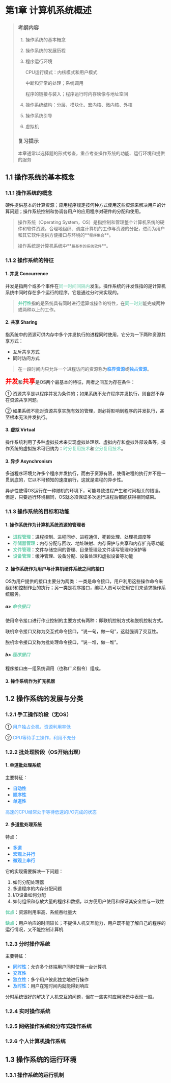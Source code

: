 # 第1章 计算机系统概述

> ### 考纲内容
>
> 1. 操作系统的基本概念
>
> 2. 操作系统的发展历程
>
> 3. 程序运行环境
>
>    CPU运行模式：内核模式和用户模式
>
>    中断和异常的处理；系统调用
>
>    程序的链接与装入；程序运行时内存映像与地址空间
>
> 4. 操作系统结构：分层、模块化、宏内核、微内核、外核
>
> 5. 操作系统引导
>
> 6. 虚拟机
>
> ### 复习提示
>
> 本章通常以选择题的形式考查，重点考查操作系统的功能、运行环境和提供的服务

## 1.1 操作系统的基本概念

### 1.1.1 操作系统的概念

硬件提供基本的计算资源；应用程序规定按何种方式使用这些资源来解决用户的计算问题；操作系统控制和协调各用户的应用程序对硬件的分配和使用。

> 操作系统（Operating System，OS）是指控制和管理整个计算机系统的硬件和软件资源，合理地组织、调度计算机的工作与资源的分配，进而为用户和其它软件提供方便接口与环境的**`程序集合`**。
>
> 操作系统是计算机系统中**`最基本的系统软件`**。

### 1.1.2 操作系统的特征

#### 1. 并发 Concurrence

并发是指两个或多个事件在<font style="color: mediumaquamarine">同一时间间隔内</font>发生。操作系统的并发性指的是计算机系统中同时存在多个运行的程序，它是通过分时来实现的。

> <font style="color: mediumaquamarine; font-weight: bold">并行性</font>指的是系统具有同时进行运算或操作的特性，在<font style="color: mediumaquamarine">同一时刻</font>能完成两种或两种以上的工作。

#### 2. 共享 Sharing

指系统中的资源可供内存中多个并发执行的进程同时使用，它分为一下两种资源共享方式：

- 互斥共享方式
- 同时访问方式

> 在一段时间内只允许一个进程访问的资源称为<font style="color: #409EFF; font-weight: bold">临界资源</font>或<font style="color: #409EFF; font-weight: bold">独占资源</font>。

<font style="font-weight: bold; color: red; font-size: 20px">并发</font>和<font style="font-weight: bold; color: red; font-size: 20px">共享</font>是OS两个最基本的特征，两者之间互为存在条件：

① 资源共享是以程序并发为条件的；如果系统不允许程序并发执行，则自然不存在资源共享问题。

② 如果系统不能对资源共享实施有效的管理，则必将影响到程序的并发执行，甚至根本无法并发执行。

#### 3. 虚拟 Virtual

操作系统利用了多种虚拟技术来实现虚拟处理器、虚拟内存和虚拟外部设备等。操作系统的虚拟技术可归纳为：<font style="color: mediumaquamarine">时分复用技术</font>和<font style="color: mediumaquamarine">空分复用技术</font>。

#### 3. 异步 Asynchronism

多道程序环境允许多个程序并发执行，而由于资源有限，使得进程的执行并不是一贯到底的，它以不可预知的速度前行，这就是进程的异步性。

异步性使得OS运行在一种随机的环境下，可能导致进程产生和时间相关的错误。但是，只要运行环境相同，OS就必须保证多次运行进程后都能获得相同结果。

### 1.1.3 操作系统的目标和功能

#### 1. 操作系统作为计算机系统资源的管理者

- <font style="color: mediumaquamarine; font-weight: bold">进程管理</font>：进程控制、进程同步、进程通信、死锁处理、处理机调度等
- <font style="color: mediumaquamarine; font-weight: bold">存储器管理</font>：内存分配与回收、地址映射、内存保护与共享和内存扩充等功能
- <font style="color: mediumaquamarine; font-weight: bold">文件管理</font>：文件存储空间的管理、目录管理及文件读写管理和保护等
- <font style="color: mediumaquamarine; font-weight: bold">设备管理</font>：缓冲管理、设备分配、设备处理和虚拟设备等功能

#### 2. 操作系统作为用户与计算机硬件系统之间的接口

OS为用户提供的接口主要分为两类：一类是命令接口，用户利用这些操作命令来组织和控制作业的执行；另一类是程序接口，编程人员可以使用它们来请求操作系统服务。

##### a> <font style="color: mediumaquamarine; font-weight: bold">命令接口</font>

使用命令接口进行作业控制的主要方式有两种：即联机控制方式和脱机控制方式。

联机命令接口又称为交互式命令接口，“说一句，做一句”，这就强调了交互性。

脱机命令接口又称为批处理命令接口，“说一堆，做一堆”。

##### b> <font style="color: mediumaquamarine; font-weight: bold">程序接口</font>

程序接口由一组系统调用（也称广义指令）组成。

#### 3. 操作系统作为扩充机器

## 1.2 操作系统的发展与分类

### 1.2.1 手工操作阶段（无OS）

① <font style="color: #409EFF; ">用户独占全机，资源利用率低</font>

② <font style="color: #409EFF; ">CPU等待手工操作，利用不充分</font>

### 1.2.2 批处理阶段（OS开始出现）

#### 1. 单道批处理系统

主要特征：

- <font style="color: #409EFF; font-weight: bold">自动性</font>
- <font style="color: #409EFF; font-weight: bold">顺序性</font>
- <font style="color: #409EFF; font-weight: bold">单道性</font>

<font style="color: #409EFF; ">高速的CPU经常处于等待低速的I/O完成的状态</font>

#### 2. 多道批处理系统

特点：

- <font style="color: #409EFF; font-weight: bold">多道</font>
- <font style="color: #409EFF; font-weight: bold">宏观上并行</font>
- <font style="color: #409EFF; font-weight: bold">微观上串行</font>

它的实现需要解决一下问题：

1. 如何分配处理器
2. 多道程序的内存分配问题
3. I/O设备如何分配
4. 如何组织和存放大量的程序和数据，以方便用户使用和保证其安全性与一致性

<font style="color: mediumaquamarine; font-weight: bold">优点</font>：资源利用率高、系统吞吐量大

<font style="color: mediumaquamarine; font-weight: bold">缺点</font>：用户响应的时间较长；不提供人机交互能力，用户既不能了解自己的程序的运行情况，又不能控制计算机

### 1.2.3 分时操作系统

主要特征：

- <font style="color: #409EFF; font-weight: bold">同时性</font>：允许多个终端用户同时使用一台计算机
- <font style="color: #409EFF; font-weight: bold">交互性</font>
- <font style="color: #409EFF; font-weight: bold">独立性</font>：多个用户彼此独立地进行操作
- <font style="color: #409EFF; font-weight: bold">及时性</font>：用户在短时间内就能得到响应

分时系统很好的解决了人机交互的问题，但在一些实时应用场景中表现一般。

### 1.2.4 实时操作系统

### 1.2.5 网络操作系统和分布式操作系统

### 1.2.6 个人计算机操作系统

## 1.3 操作系统的运行环境

### 1.3.1 操作系统的运行机制

